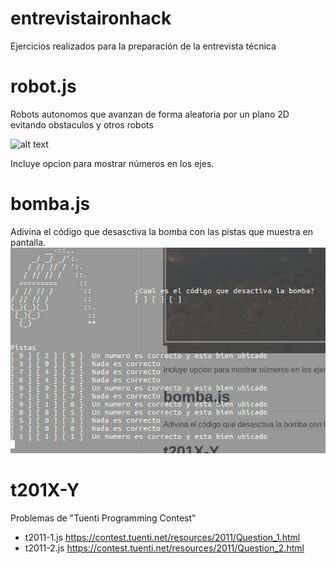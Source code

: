 # entrevistaironhack
Ejercicios realizados para la preparación de la entrevista técnica

# robot.js
Robots autonomos que avanzan de forma aleatoria por un plano 2D evitando obstaculos y otros robots

![alt text](https://raw.githubusercontent.com/MarcosPer/entrevistaironhack/master/robot_preview.gif)

Incluye opcion para mostrar números en los ejes.

# bomba.js
Adivina el código que desasctiva la bomba con las pistas que muestra en pantalla.
![alt text](https://raw.githubusercontent.com/MarcosPer/entrevistaironhack/master/bomba.png)

# t201X-Y
Problemas de "Tuenti Programming Contest"
* t2011-1.js https://contest.tuenti.net/resources/2011/Question_1.html
* t2011-2.js https://contest.tuenti.net/resources/2011/Question_2.html
